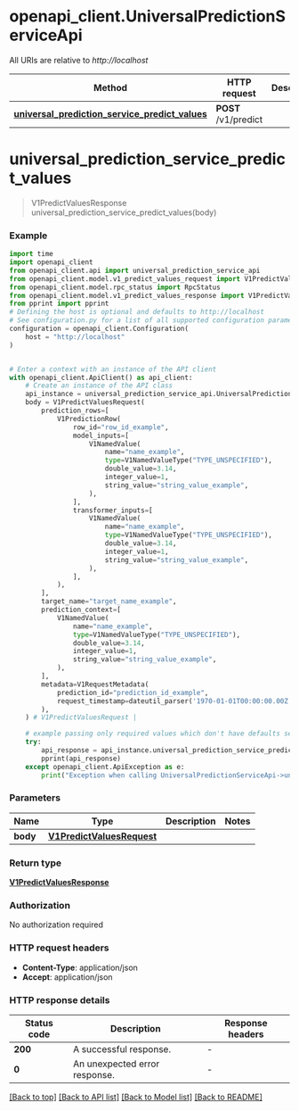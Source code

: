 # openapi_client.UniversalPredictionServiceApi

All URIs are relative to *http://localhost*

Method | HTTP request | Description
------------- | ------------- | -------------
[**universal_prediction_service_predict_values**](UniversalPredictionServiceApi.md#universal_prediction_service_predict_values) | **POST** /v1/predict | 


# **universal_prediction_service_predict_values**
> V1PredictValuesResponse universal_prediction_service_predict_values(body)



### Example


```python
import time
import openapi_client
from openapi_client.api import universal_prediction_service_api
from openapi_client.model.v1_predict_values_request import V1PredictValuesRequest
from openapi_client.model.rpc_status import RpcStatus
from openapi_client.model.v1_predict_values_response import V1PredictValuesResponse
from pprint import pprint
# Defining the host is optional and defaults to http://localhost
# See configuration.py for a list of all supported configuration parameters.
configuration = openapi_client.Configuration(
    host = "http://localhost"
)


# Enter a context with an instance of the API client
with openapi_client.ApiClient() as api_client:
    # Create an instance of the API class
    api_instance = universal_prediction_service_api.UniversalPredictionServiceApi(api_client)
    body = V1PredictValuesRequest(
        prediction_rows=[
            V1PredictionRow(
                row_id="row_id_example",
                model_inputs=[
                    V1NamedValue(
                        name="name_example",
                        type=V1NamedValueType("TYPE_UNSPECIFIED"),
                        double_value=3.14,
                        integer_value=1,
                        string_value="string_value_example",
                    ),
                ],
                transformer_inputs=[
                    V1NamedValue(
                        name="name_example",
                        type=V1NamedValueType("TYPE_UNSPECIFIED"),
                        double_value=3.14,
                        integer_value=1,
                        string_value="string_value_example",
                    ),
                ],
            ),
        ],
        target_name="target_name_example",
        prediction_context=[
            V1NamedValue(
                name="name_example",
                type=V1NamedValueType("TYPE_UNSPECIFIED"),
                double_value=3.14,
                integer_value=1,
                string_value="string_value_example",
            ),
        ],
        metadata=V1RequestMetadata(
            prediction_id="prediction_id_example",
            request_timestamp=dateutil_parser('1970-01-01T00:00:00.00Z'),
        ),
    ) # V1PredictValuesRequest | 

    # example passing only required values which don't have defaults set
    try:
        api_response = api_instance.universal_prediction_service_predict_values(body)
        pprint(api_response)
    except openapi_client.ApiException as e:
        print("Exception when calling UniversalPredictionServiceApi->universal_prediction_service_predict_values: %s\n" % e)
```


### Parameters

Name | Type | Description  | Notes
------------- | ------------- | ------------- | -------------
 **body** | [**V1PredictValuesRequest**](V1PredictValuesRequest.md)|  |

### Return type

[**V1PredictValuesResponse**](V1PredictValuesResponse.md)

### Authorization

No authorization required

### HTTP request headers

 - **Content-Type**: application/json
 - **Accept**: application/json


### HTTP response details

| Status code | Description | Response headers |
|-------------|-------------|------------------|
**200** | A successful response. |  -  |
**0** | An unexpected error response. |  -  |

[[Back to top]](#) [[Back to API list]](../README.md#documentation-for-api-endpoints) [[Back to Model list]](../README.md#documentation-for-models) [[Back to README]](../README.md)

